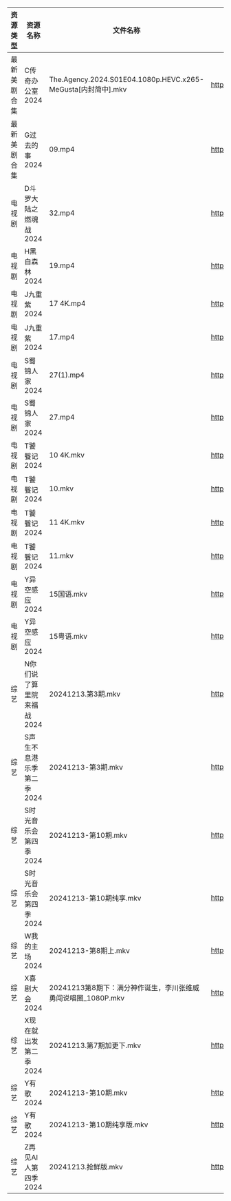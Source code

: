 | 资源类型   | 资源名称            | 文件名称                                                     | 分享链接                                 | 更新时间                |
| ------ | --------------- | -------------------------------------------------------- | ------------------------------------ | ------------------- |
| 最新美剧合集 | C传奇办公室2024      | The.Agency.2024.S01E04.1080p.HEVC.x265-MeGusta[内封简中].mkv | https://www.alipan.com/s/2ZNUwdMtSf2 | 2024-12-13 18:05:11 |
| 最新美剧合集 | G过去的事2024       | 09.mp4                                                   | https://www.alipan.com/s/bz2KqfLQeN3 | 2024-12-13 13:05:31 |
| 电视剧    | D斗罗大陆之燃魂战2024   | 32.mp4                                                   | https://www.alipan.com/s/DefFJC87mhM | 2024-12-13 20:05:18 |
| 电视剧    | H黑白森林2024       | 19.mp4                                                   | https://www.alipan.com/s/Rcz2VKFoEbH | 2024-12-13 20:05:34 |
| 电视剧    | J九重紫2024        | 17 4K.mp4                                                | https://www.alipan.com/s/N7GQMbY99Gt | 2024-12-13 22:05:37 |
| 电视剧    | J九重紫2024        | 17.mp4                                                   | https://www.alipan.com/s/N7GQMbY99Gt | 2024-12-13 20:05:36 |
| 电视剧    | S蜀锦人家2024       | 27(1).mp4                                                | https://www.alipan.com/s/xFUXpEcroYn | 2024-12-13 20:06:09 |
| 电视剧    | S蜀锦人家2024       | 27.mp4                                                   | https://www.alipan.com/s/xFUXpEcroYn | 2024-12-13 20:06:09 |
| 电视剧    | T饕餮记2024        | 10 4K.mkv                                                | https://www.alipan.com/s/Rn244KUMhV7 | 2024-12-13 16:06:16 |
| 电视剧    | T饕餮记2024        | 10.mkv                                                   | https://www.alipan.com/s/Rn244KUMhV7 | 2024-12-13 13:06:24 |
| 电视剧    | T饕餮记2024        | 11 4K.mkv                                                | https://www.alipan.com/s/Rn244KUMhV7 | 2024-12-13 16:06:15 |
| 电视剧    | T饕餮记2024        | 11.mkv                                                   | https://www.alipan.com/s/Rn244KUMhV7 | 2024-12-13 13:06:24 |
| 电视剧    | Y异空感应2024       | 15国语.mkv                                                 | https://www.alipan.com/s/2fHPwYhSfPk | 2024-12-13 21:06:26 |
| 电视剧    | Y异空感应2024       | 15粤语.mkv                                                 | https://www.alipan.com/s/2fHPwYhSfPk | 2024-12-13 21:06:26 |
| 综艺     | N你们说了算里院来福战2024 | 20241213.第3期.mkv                                         | https://www.alipan.com/s/HEA41h6YDzF | 2024-12-13 14:07:20 |
| 综艺     | S声生不息港乐季第二季2024 | 20241213-第3期.mkv                                         | https://www.alipan.com/s/UNcuH6NR3w3 | 2024-12-13 14:07:42 |
| 综艺     | S时光音乐会第四季2024   | 20241213-第10期.mkv                                        | https://www.alipan.com/s/JiNiXNR4dny | 2024-12-13 14:07:45 |
| 综艺     | S时光音乐会第四季2024   | 20241213-第10期纯享.mkv                                      | https://www.alipan.com/s/JiNiXNR4dny | 2024-12-13 14:07:45 |
| 综艺     | W我的主场2024       | 20241213-第8期上.mkv                                        | https://www.alipan.com/s/KLxaNppeykr | 2024-12-13 14:08:03 |
| 综艺     | X喜剧大会2024       | 20241213第8期下：满分神作诞生，李川张维威勇闯说唱圈_1080P.mkv                 | https://www.alipan.com/s/csZtJtZJbGQ | 2024-12-13 14:08:08 |
| 综艺     | X现在就出发第二季2024   | 20241213.第7期加更下.mkv                                      | https://www.alipan.com/s/pRCM4owUWkM | 2024-12-13 14:08:11 |
| 综艺     | Y有歌2024         | 20241213-第10期.mkv                                        | https://www.alipan.com/s/6yGmsoRcXPy | 2024-12-13 21:08:02 |
| 综艺     | Y有歌2024         | 20241213-第10期纯享版.mkv                                     | https://www.alipan.com/s/6yGmsoRcXPy | 2024-12-13 21:08:01 |
| 综艺     | Z再见AI人第四季2024   | 20241213.抢鲜版.mkv                                         | https://www.alipan.com/s/x547zMqipVp | 2024-12-13 14:08:16 |
